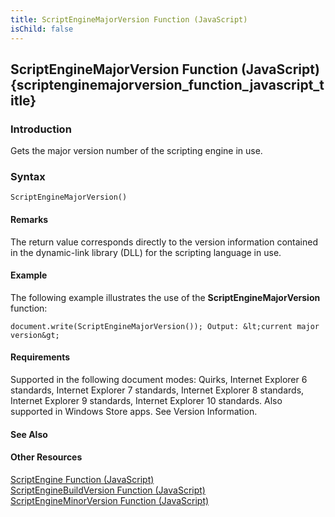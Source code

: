 ```yaml
---
title: ScriptEngineMajorVersion Function (JavaScript)
isChild: false
---
```


## ScriptEngineMajorVersion Function (JavaScript) {scriptenginemajorversion_function_javascript_title}

### Introduction 

 Gets the major version number of the scripting engine in use.

### Syntax 

```
ScriptEngineMajorVersion()
```

#### Remarks 

<div id="languageReferenceRemarksSection" class="section" name="collapseableSection" style="">
  <p xmlns:util="util">
    The return value corresponds directly to the version information contained in the dynamic-link library (DLL) for the scripting language in use.
  </p>
</div>

#### Example 

<p xmlns:util="util">
  The following example illustrates the use of the <b>ScriptEngineMajorVersion</b> function:
</p>

```
document.write(ScriptEngineMajorVersion()); Output: &lt;current major version&gt;
```

#### Requirements 

<div id="requirementsTitleSection" class="section" name="collapseableSection" style="">
  <p xmlns:util="util"></p>
  <p>
    Supported in the following document modes: Quirks, Internet Explorer 6 standards, Internet Explorer 7 standards, Internet Explorer 8 standards, Internet Explorer 9 standards, Internet Explorer 10
    standards. Also supported in Windows Store apps. See Version Information.
  </p>
</div>

#### See Also 

<div id="seeAlsoSection" class="section" name="collapseableSection" style="">
  <h4 class="subHeading">
    Other Resources
  </h4>
  <div class="seeAlsoStyle">
    <span sdata="link" xmlns:util="util"><a href="65674b2b-d2c2-4493-99b3-f0d20fda8249.htm">ScriptEngine Function (JavaScript)</a></span>
  </div>
  <div class="seeAlsoStyle">
    <span sdata="link" xmlns:util="util"><a href="7e255030-b0a3-420b-9c96-bb3e93c9333f.htm">ScriptEngineBuildVersion Function (JavaScript)</a></span>
  </div>
  <div class="seeAlsoStyle">
    <span sdata="link" xmlns:util="util"><a href="caa506a5-e61d-4b2a-8b83-83d56a2f26cd.htm">ScriptEngineMinorVersion Function (JavaScript)</a></span>
  </div>
</div>

